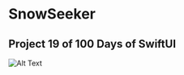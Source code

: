 # SnowSeeker

## Project 19 of 100 Days of SwiftUI

![Alt Text](https://github.com/{kodegut}/{100DaysOfSwiftUI}/Images/SnowSeeker.gif)
